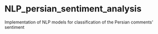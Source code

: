 # NLP_persian_sentiment_analysis
Implementation of NLP models for classification of the Persian comments' sentiment
